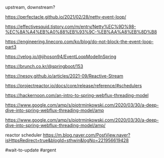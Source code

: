 upstream, downstream?

https://perfectacle.github.io/2021/02/28/netty-event-loop/

https://effectivesquid.tistory.com/m/entry/Netty%EC%9D%98-%EC%8A%A4%EB%A0%88%EB%93%9C-%EB%AA%A8%EB%8D%B8

https://engineering.linecorp.com/ko/blog/do-not-block-the-event-loop-part3


https://velog.io/@jihoson94/EventLoopModelInSpring

https://brunch.co.kr/@springboot/153

https://nesoy.github.io/articles/2021-09/Reactive-Stream


https://projectreactor.io/docs/core/release/reference/#schedulers

https://hackernoon.com/an-intro-to-spring-webflux-threading-model

https://www.google.com/amp/s/piotrminkowski.com/2020/03/30/a-deep-dive-into-spring-webflux-threading-model/amp

https://www.google.com/amp/s/piotrminkowski.com/2020/03/30/a-deep-dive-into-spring-webflux-threading-model/amp/

reactor scheduler
https://m.blog.naver.com/PostView.naver?isHttpsRedirect=true&blogId=sthwin&logNo=221956619428

#wait-to-update 
#argent
